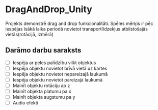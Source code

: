 # DragAndDrop_Unity
Projekts demonstrē drag and drop funkcionalitāti. Spēles mērķis ir pēc iespējas īsākā laika periodā novietot transportlīdzekļus atbilstošajās vietās(rotācijā, izmērā)

## Darāmo darbu saraksts
- [ ] Iespēja ar peles palīdzību vilkt objektus
- [ ] Iespēja objektu novietot brīvā vietā uz kartes
- [ ] Iespēja objektu novietot nepareizajā laukumā 
- [ ] Iespēja objektu novietot pareizajā laukumā
- [ ] Mainīt objektu rotāciju ap z
- [ ] Mainīt objekta platumu pa x
- [ ] Mainīt objekta augstumu pa y
- [ ] Audio efekti
